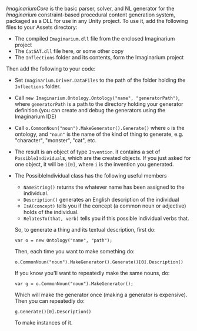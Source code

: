*ImaginariumCore* is the basic parser, solver, and NL generator for the *Imaginarium*
constraint-based procedural content generation system, packaged as a DLL for use in
any Unity project.  To use it, add the following files to your Assets directory:

* The compiled `Imaginarium.dll` file from the enclosed Imaginarium project
* The `CatSAT.dll` file here, or some other copy
* The `Inflections` folder and its contents, form the Imaginarium project

Then add the following to your code:

* Set `Imaginarium.Driver.DataFiles` to the path of the folder holding the `Inflections` folder.
* Call `new Imaginarium.Ontology.Ontology("name", "generatorPath")`, where `generatorPath`
  is a path to the directory holding your generator definition (you can create and debug the 
  generators using the Imaginarium IDE)
* Call `o.CommonNoun("noun").MakeGenerator().Generate()` where `o` is the ontology, and
  `"noun"` is the name of the kind of thing to generate, e.g. "character", "monster", "cat", etc.
* The result is an object of type `Invention`.  it contains a set of `PossibleIndividual`s, which 
  are the created objects.  If you just asked for one object, it will be `i[0]`,
  where `i` is the invention you generated.
* The PossibleIndividual class has the following useful members
   * `NameString()` returns the whatever name has been assigned to the individual.
   * `Description()` generates an English description of the individual
   * `IsA(concept)` tells you if the concept (a common noun or adjective) holds of
      the individual.
   * `RelatesTo(that, verb)` tells you if this possible individual verbs that.

   So, to generate a thing and its textual description, first do:

   ```
   var o = new Ontology("name", "path");
   ```

   Then, each time you want to make something do:

   ```
   o.CommonNoun("noun").MakeGenerator().Generate()[0].Description()
   ```

   If you know you'll want to repeatedly make the same nouns, do:

   ```
   var g = o.CommonNoun("noun").MakeGenerator();
   ```
   Which will make the generator once (making a generator is expensive).  Then you can repeatedly do:

   ```
   g.Generate()[0].Description()
   ```

   To make instances of it.
